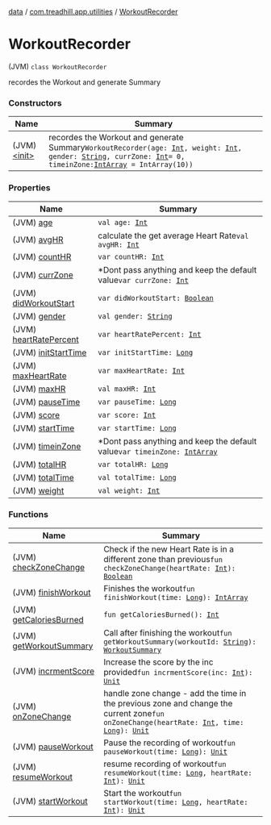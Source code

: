 [data](../../index.md) / [com.treadhill.app.utilities](../index.md) / [WorkoutRecorder](./index.md)

# WorkoutRecorder

(JVM) `class WorkoutRecorder`

recordes the Workout and generate Summary

### Constructors

| Name | Summary |
|---|---|
| (JVM) [&lt;init&gt;](-init-.md) | recordes the Workout and generate Summary`WorkoutRecorder(age: `[`Int`](https://kotlinlang.org/api/latest/jvm/stdlib/kotlin/-int/index.html)`, weight: `[`Int`](https://kotlinlang.org/api/latest/jvm/stdlib/kotlin/-int/index.html)`, gender: `[`String`](https://kotlinlang.org/api/latest/jvm/stdlib/kotlin/-string/index.html)`, currZone: `[`Int`](https://kotlinlang.org/api/latest/jvm/stdlib/kotlin/-int/index.html)` = 0, timeinZone: `[`IntArray`](https://kotlinlang.org/api/latest/jvm/stdlib/kotlin/-int-array/index.html)` = IntArray(10))` |

### Properties

| Name | Summary |
|---|---|
| (JVM) [age](age.md) | `val age: `[`Int`](https://kotlinlang.org/api/latest/jvm/stdlib/kotlin/-int/index.html) |
| (JVM) [avgHR](avg-h-r.md) | calculate the get average Heart Rate`val avgHR: `[`Int`](https://kotlinlang.org/api/latest/jvm/stdlib/kotlin/-int/index.html) |
| (JVM) [countHR](count-h-r.md) | `var countHR: `[`Int`](https://kotlinlang.org/api/latest/jvm/stdlib/kotlin/-int/index.html) |
| (JVM) [currZone](curr-zone.md) | *Dont pass anything and keep the default value`var currZone: `[`Int`](https://kotlinlang.org/api/latest/jvm/stdlib/kotlin/-int/index.html) |
| (JVM) [didWorkoutStart](did-workout-start.md) | `var didWorkoutStart: `[`Boolean`](https://kotlinlang.org/api/latest/jvm/stdlib/kotlin/-boolean/index.html) |
| (JVM) [gender](gender.md) | `val gender: `[`String`](https://kotlinlang.org/api/latest/jvm/stdlib/kotlin/-string/index.html) |
| (JVM) [heartRatePercent](heart-rate-percent.md) | `var heartRatePercent: `[`Int`](https://kotlinlang.org/api/latest/jvm/stdlib/kotlin/-int/index.html) |
| (JVM) [initStartTime](init-start-time.md) | `var initStartTime: `[`Long`](https://kotlinlang.org/api/latest/jvm/stdlib/kotlin/-long/index.html) |
| (JVM) [maxHeartRate](max-heart-rate.md) | `var maxHeartRate: `[`Int`](https://kotlinlang.org/api/latest/jvm/stdlib/kotlin/-int/index.html) |
| (JVM) [maxHR](max-h-r.md) | `val maxHR: `[`Int`](https://kotlinlang.org/api/latest/jvm/stdlib/kotlin/-int/index.html) |
| (JVM) [pauseTime](pause-time.md) | `var pauseTime: `[`Long`](https://kotlinlang.org/api/latest/jvm/stdlib/kotlin/-long/index.html) |
| (JVM) [score](score.md) | `var score: `[`Int`](https://kotlinlang.org/api/latest/jvm/stdlib/kotlin/-int/index.html) |
| (JVM) [startTime](start-time.md) | `var startTime: `[`Long`](https://kotlinlang.org/api/latest/jvm/stdlib/kotlin/-long/index.html) |
| (JVM) [timeinZone](timein-zone.md) | *Dont pass anything and keep the default value`var timeinZone: `[`IntArray`](https://kotlinlang.org/api/latest/jvm/stdlib/kotlin/-int-array/index.html) |
| (JVM) [totalHR](total-h-r.md) | `var totalHR: `[`Long`](https://kotlinlang.org/api/latest/jvm/stdlib/kotlin/-long/index.html) |
| (JVM) [totalTime](total-time.md) | `val totalTime: `[`Long`](https://kotlinlang.org/api/latest/jvm/stdlib/kotlin/-long/index.html) |
| (JVM) [weight](weight.md) | `val weight: `[`Int`](https://kotlinlang.org/api/latest/jvm/stdlib/kotlin/-int/index.html) |

### Functions

| Name | Summary |
|---|---|
| (JVM) [checkZoneChange](check-zone-change.md) | Check if the new Heart Rate is in a different zone than previous`fun checkZoneChange(heartRate: `[`Int`](https://kotlinlang.org/api/latest/jvm/stdlib/kotlin/-int/index.html)`): `[`Boolean`](https://kotlinlang.org/api/latest/jvm/stdlib/kotlin/-boolean/index.html) |
| (JVM) [finishWorkout](finish-workout.md) | Finishes the workout`fun finishWorkout(time: `[`Long`](https://kotlinlang.org/api/latest/jvm/stdlib/kotlin/-long/index.html)`): `[`IntArray`](https://kotlinlang.org/api/latest/jvm/stdlib/kotlin/-int-array/index.html) |
| (JVM) [getCaloriesBurned](get-calories-burned.md) | `fun getCaloriesBurned(): `[`Int`](https://kotlinlang.org/api/latest/jvm/stdlib/kotlin/-int/index.html) |
| (JVM) [getWorkoutSummary](get-workout-summary.md) | Call after finishing the workout`fun getWorkoutSummary(workoutId: `[`String`](https://kotlinlang.org/api/latest/jvm/stdlib/kotlin/-string/index.html)`): `[`WorkoutSummary`](../../com.treadhill.app.data-types/-workout-summary/index.md) |
| (JVM) [incrmentScore](incrment-score.md) | Increase the score by the inc provided`fun incrmentScore(inc: `[`Int`](https://kotlinlang.org/api/latest/jvm/stdlib/kotlin/-int/index.html)`): `[`Unit`](https://kotlinlang.org/api/latest/jvm/stdlib/kotlin/-unit/index.html) |
| (JVM) [onZoneChange](on-zone-change.md) | handle zone change - add the time in the previous zone and change the current zone`fun onZoneChange(heartRate: `[`Int`](https://kotlinlang.org/api/latest/jvm/stdlib/kotlin/-int/index.html)`, time: `[`Long`](https://kotlinlang.org/api/latest/jvm/stdlib/kotlin/-long/index.html)`): `[`Unit`](https://kotlinlang.org/api/latest/jvm/stdlib/kotlin/-unit/index.html) |
| (JVM) [pauseWorkout](pause-workout.md) | Pause the recording of workout`fun pauseWorkout(time: `[`Long`](https://kotlinlang.org/api/latest/jvm/stdlib/kotlin/-long/index.html)`): `[`Unit`](https://kotlinlang.org/api/latest/jvm/stdlib/kotlin/-unit/index.html) |
| (JVM) [resumeWorkout](resume-workout.md) | resume recording of workout`fun resumeWorkout(time: `[`Long`](https://kotlinlang.org/api/latest/jvm/stdlib/kotlin/-long/index.html)`, heartRate: `[`Int`](https://kotlinlang.org/api/latest/jvm/stdlib/kotlin/-int/index.html)`): `[`Unit`](https://kotlinlang.org/api/latest/jvm/stdlib/kotlin/-unit/index.html) |
| (JVM) [startWorkout](start-workout.md) | Start the workout`fun startWorkout(time: `[`Long`](https://kotlinlang.org/api/latest/jvm/stdlib/kotlin/-long/index.html)`, heartRate: `[`Int`](https://kotlinlang.org/api/latest/jvm/stdlib/kotlin/-int/index.html)`): `[`Unit`](https://kotlinlang.org/api/latest/jvm/stdlib/kotlin/-unit/index.html) |
